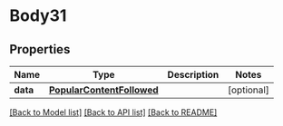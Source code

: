 # Body31

## Properties
Name | Type | Description | Notes
------------ | ------------- | ------------- | -------------
**data** | [**PopularContentFollowed**](PopularContentFollowed.md) |  | [optional] 

[[Back to Model list]](../README.md#documentation-for-models) [[Back to API list]](../README.md#documentation-for-api-endpoints) [[Back to README]](../README.md)

